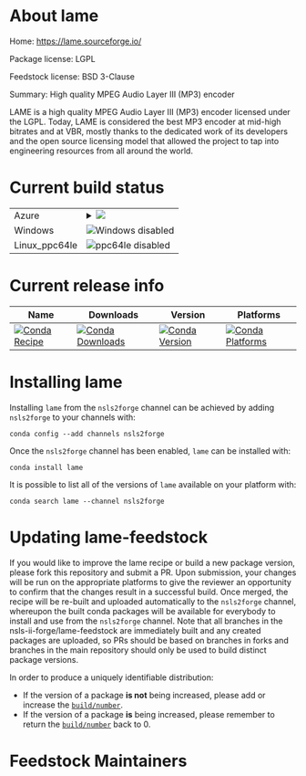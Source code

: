 About lame
==========

Home: https://lame.sourceforge.io/

Package license: LGPL

Feedstock license: BSD 3-Clause

Summary: High quality MPEG Audio Layer III (MP3) encoder

LAME is a high quality MPEG Audio Layer III (MP3) encoder licensed under the LGPL.
Today, LAME is considered the best MP3 encoder at mid-high bitrates and at VBR, mostly
thanks to the dedicated work of its developers and the open source licensing model
that allowed the project to tap into engineering resources from all around the world.


Current build status
====================


<table>
    
  <tr>
    <td>Azure</td>
    <td>
      <details>
        <summary>
          <a href="https://dev.azure.com/nsls2forge/nsls2forge/_build/latest?definitionId=77&branchName=master">
            <img src="https://dev.azure.com/nsls2forge/nsls2forge/_apis/build/status/lame-feedstock?branchName=master">
          </a>
        </summary>
        <table>
          <thead><tr><th>Variant</th><th>Status</th></tr></thead>
          <tbody><tr>
              <td>linux</td>
              <td>
                <a href="https://dev.azure.com/nsls2forge/nsls2forge/_build/latest?definitionId=77&branchName=master">
                  <img src="https://dev.azure.com/nsls2forge/nsls2forge/_apis/build/status/lame-feedstock?branchName=master&jobName=linux&configuration=linux_" alt="variant">
                </a>
              </td>
            </tr><tr>
              <td>osx</td>
              <td>
                <a href="https://dev.azure.com/nsls2forge/nsls2forge/_build/latest?definitionId=77&branchName=master">
                  <img src="https://dev.azure.com/nsls2forge/nsls2forge/_apis/build/status/lame-feedstock?branchName=master&jobName=osx&configuration=osx_" alt="variant">
                </a>
              </td>
            </tr>
          </tbody>
        </table>
      </details>
    </td>
  </tr>
  <tr>
    <td>Windows</td>
    <td>
      <img src="https://img.shields.io/badge/Windows-disabled-lightgrey.svg" alt="Windows disabled">
    </td>
  </tr>
  <tr>
    <td>Linux_ppc64le</td>
    <td>
      <img src="https://img.shields.io/badge/ppc64le-disabled-lightgrey.svg" alt="ppc64le disabled">
    </td>
  </tr>
</table>

Current release info
====================

| Name | Downloads | Version | Platforms |
| --- | --- | --- | --- |
| [![Conda Recipe](https://img.shields.io/badge/recipe-lame-green.svg)](https://anaconda.org/nsls2forge/lame) | [![Conda Downloads](https://img.shields.io/conda/dn/nsls2forge/lame.svg)](https://anaconda.org/nsls2forge/lame) | [![Conda Version](https://img.shields.io/conda/vn/nsls2forge/lame.svg)](https://anaconda.org/nsls2forge/lame) | [![Conda Platforms](https://img.shields.io/conda/pn/nsls2forge/lame.svg)](https://anaconda.org/nsls2forge/lame) |

Installing lame
===============

Installing `lame` from the `nsls2forge` channel can be achieved by adding `nsls2forge` to your channels with:

```
conda config --add channels nsls2forge
```

Once the `nsls2forge` channel has been enabled, `lame` can be installed with:

```
conda install lame
```

It is possible to list all of the versions of `lame` available on your platform with:

```
conda search lame --channel nsls2forge
```




Updating lame-feedstock
=======================

If you would like to improve the lame recipe or build a new
package version, please fork this repository and submit a PR. Upon submission,
your changes will be run on the appropriate platforms to give the reviewer an
opportunity to confirm that the changes result in a successful build. Once
merged, the recipe will be re-built and uploaded automatically to the
`nsls2forge` channel, whereupon the built conda packages will be available for
everybody to install and use from the `nsls2forge` channel.
Note that all branches in the nsls-ii-forge/lame-feedstock are
immediately built and any created packages are uploaded, so PRs should be based
on branches in forks and branches in the main repository should only be used to
build distinct package versions.

In order to produce a uniquely identifiable distribution:
 * If the version of a package **is not** being increased, please add or increase
   the [``build/number``](https://conda.io/docs/user-guide/tasks/build-packages/define-metadata.html#build-number-and-string).
 * If the version of a package **is** being increased, please remember to return
   the [``build/number``](https://conda.io/docs/user-guide/tasks/build-packages/define-metadata.html#build-number-and-string)
   back to 0.

Feedstock Maintainers
=====================


